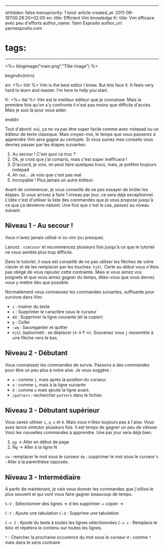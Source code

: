 -----
isHidden:       false
menupriority:   1
kind:           article
created_at:     2011-08-18T00:28:20+02:00
en: title: Efficient Vim knowledge
fr: title: Vim efficace avec peu d'efforts
author_name: Yann Esposito
author_uri: yannesposito.com
# tags:
-----
<%= blogimage("main.png","Title image") %>

begindiv(intro)

en: <%= tldr %> Vim is the best editor I know. But lets face it. It feels very hard to learn and master. I'm here to help you start.

fr: <%= tlal %> Vim est le meilleur éditeur que je connaisse. Mais la première fois qu'on s'y confronte il n'est pas moins que difficile d'accès. Mais je suis là pour vous aider. 

enddiv


Tout d'abord: oui, ça ne va pas être super facile comme avec notepad ou un éditeur de texte classique. Mais croyez-moi, le temps que vous passerez à apprendre Vim sera gagné au centuple. Si vous suivez mes conseils vous devriez passer par les étapes suivantes:

1. Au secour ! C'est quoi ce truc ?
2. Ok, je crois que j'ai compris, mais c'est super inefficace !
3. D'accord, je vois, on peut faire quelques trucs, mais, je préfère toujours notepad
4. Ah oui... Je vois que c'est pas mal.
5. Incroyable ! Plus jamais un autre éditeur.

Avant de commencer, je vous conseille de ne pas essayer de brûler les étapes. Si vous arrivez à faire 1 niveau par jour, ce sera déjà exceptionnel. L'idée c'est d'utiliser la liste des commandes que je vous propose jusqu'à ce que ça devienne naturel.
Une fois que c'est le cas, passez au niveau suivant.

## Niveau 1 - Au secour !

Vous n'avez jamais utilisé vi ou vim (ou presque).

Lancez ` vimtutor` et recommencez plusieurs fois jusqu'à ce que le tutoriel ne vous semble plus trop difficile.

Dans le tutoriel, il vous est conseillé de ne pas utiliser les flèches de votre clavier et de les remplacer par les touches: `hjkl`.
Certe au début vous n'êtes pas obligé de vous rajouter cette contrainte. 
Mais si vous aimez vos poignets et que vous aimez gagner du temps, dites-vous que vous devrez vous y mettre dès que possible.

Normallement vous connaissez les commandes suivantes, suffisante pour survivre dans Vim:

- `i` : insérer du texte
- `x` : Supprimer le caractère sous le curseur
- `dd` : Supprimer la ligne courante (et la copier)
- `p` : Coller
- `:wq` : Sauvegarder et quitter
- `hjkl` (optionnel) : se déplacer (<-&darr;&uarr;->). Souvenez vous `j` ressemble à une flèche vers le bas.

## Niveau 2 - Débutant

Vous connaissez les commandes de survie. Passons à des commandes pour être un peu plus à notre aise. Je vous suggère :

- `a` : comme `i`, mais après la position du curseur.
- `o` : comme `i`, mais à la ligne suivante
- `O` : comme `o` mais ajoute la ligne avant.
- `/pattern` : rechercher `pattern` dans le fichier.

## Niveau 3 - Débutant supérieur

Vous savez utiliser `i`, `a`, `o` et `O`. Mais vous n'êtes toujours pas à l'aise. Vous avez lancé vimtutor plusieurs fois. Il est temps de gagner un peu de vitesse.
Voici les nouvelles commandes à apprendre. Une par jour sera déjà bien.

1. `gg`  -> Aller en début de page
2. N`g` -> Aller à la ligne N

`cw` : remplacer le mot sous le curseur
`dw` : supprimer le mot sous le curseur
`%` : Aller à la parenthèse opposée.

## Niveau 3 - Intermédiaire 

À partir de maintenant, je vais vous donner les commandes que j'utilise le plus souvent et qui vont vous faire gagner beaucoup de temps.

`S-V` : Sélectionner des lignes
    -> d les supprimer + copier
    -> 

`C-t` : Ajoute une tabulation
`C-d` : Supprime une tabulation

`C-v I` : Ajoute du texte à toutes les lignes sélectionnées
`C-v c` : Remplace le bloc et répètera le contenu sur toutes les lignes.

`*` : Chercher la prochaine occurence du mot sous le curseur
`#` : comme `*` mais dans le sens contraire

